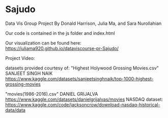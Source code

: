 # Sajudo
Data Vis Group Project
By Donald Harrison, Julia Ma, and Sara Nurollahian

Our code is contained in the js folder and index.html

Our visualization can be found here:
https://juliama920.github.io/dataviscourse-pr-Sajudo/ 

Project Video:



datasets provided courtesy of:
"Highest Holywood Grossing Movies.csv"
SANJEET SINGH NAIK
https://www.kaggle.com/datasets/sanjeetsinghnaik/top-1000-highest-grossing-movies

"movies(1986-2016).csv"
DANIEL GRIJALVA
https://www.kaggle.com/datasets/danielgrijalvas/movies
NASDAQ dataset:
https://www.kaggle.com/code/jacksoncrow/download-nasdaq-historical-data/data
